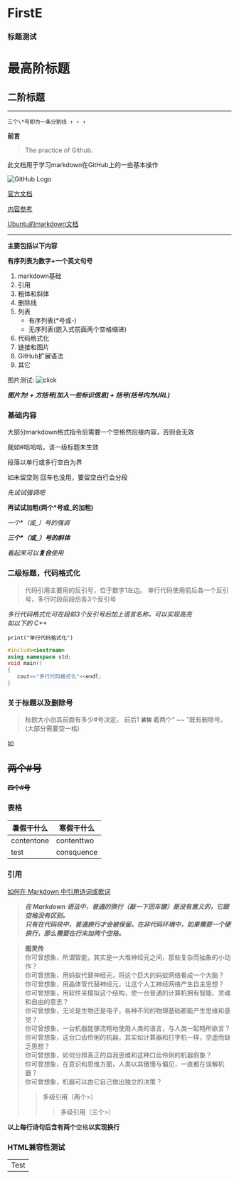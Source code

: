 # FirstE

### 标题测试

最高阶标题
========

二阶标题
----------

***

` 三个\*号即为一条分割线 ↑ ↑ ↑ `

__前言__

> The practice of Github.

此文档用于学习markdown在GitHub上的一些基本操作

![GitHub Logo](http://static.oschina.net/uploads/img/201304/17033907_yA2V.jpg)

[官方文档](https://guides.github.com/features/mastering-markdown/)

[内容参考](https://www.yaosansi.com/post/markdown-on-github/ "双引号添加链接说明,需要与链接在同一括号内")

[Ubuntu的markdown文档](http://wowubuntu.com/markdown/#html "包含较多HTML内容")

***

__主要包括以下内容__

**有序列表为数字+一个英文句号**
1. markdown基础
2. 引用
3. 粗体和斜体
4. 删除线
5. 列表
    * 有序列表(\*号或\-)
    * 无序列表(嵌入式前面两个空格缩进)
6. 代码格式化
7. 链接和图片
8. GitHub扩展语法
9. 其它


图片测试: ![click](http://static.oschina.net/uploads/img/201304/17033908_N1hN.jpg "网上随意找的图源")

***图片为\! + 方括号\[加入一些标识信息\] + 括号\(括号内为URL\)***

### 基础内容

大部分markdown格式指令后需要一个空格然后接内容，否则会无效

就如#哈哈哈，该一级标题未生效

段落以单行或多行空白为界

如未留空则
回车也没用，要留空白行会分段

*先试试强调吧*

**再试试加粗(两个\*号或\_的加粗)**

*一个\*（或\_）号的强调*

***三个\*（或\_）号的斜体***

_看起来可以**复合**使用_

### 二级标题，代码格式化
> 代码引用主要用的反引号，位于数字1左边。
> 单行代码使用前后各一个反引号，多行时段前段后各3个反引号

*多行代码格式化可在段前3个反引号后加上语言名称，可以实现高亮  
如以下的 C++*

` print("单行代码格式化") `

``` c++
#include<iostream>
using namespace std;
void main()
{
   cout<<"多行代码格式化"<<endl;
}
```



### 关于标题以及删除号
> 标题大小由其前面有多少#号决定。
> 前后1 __`紧挨`__ 着两个“ ~~ ”既有删除号。(大部分需要空一格)

如

## ~~两个#号~~
#### ~~四个#号~~

### 表格

暑假干什么 | 寒假干什么 
--------- | ---------
contentone | contenttwo
test | consquence 

### 引用

[如何在 Markdown 中引用诗词或歌词](https://yihui.name/cn/2018/07/quote-poem/)

> ***在 Markdown 语法中，普通的换行（敲一下回车键）是没有意义的，它跟空格没有区别。  
只有在代码块中，普通换行才会被保留。在非代码环境中，如果需要一个硬换行，那么需要在行末加两个空格。***

> __图灵传__  
> 你可曾想象，所谓智能，其实是一大堆神经元之间，那些复杂而抽象的小动作？  
 你可曾想象，用蚂蚁代替神经元，将这个巨大的蚂蚁网络看成一个大脑？  
 你可曾想象，用晶体管代替神经元，让这个人工神经网络产生自主思想？  
 你可曾想象，用软件来模拟这个结构，使一台普通的计算机拥有智能、灵魂和自由的意志？  
 你可曾想象，无论是生物还是电子，各种不同的物理基础都能产生思维和感觉？  
 你可曾想象，一台机器能够流畅地使用人类的语言，与人类一起畅所欲言？  
 你可曾想象，这台口齿伶俐的机器，其实如计算器和打字机一样，空虚而缺乏思想？  
 你可曾想象，如何分辨真正的自我思维和这种口齿伶俐的机器假象？  
 你可曾想象，在意识和思维方面，人类以其傲慢与偏见，一直都在误解机器？  
 你可曾想象，机器可以由它自己做出独立的决策？  
 >> 多级引用（两个\>）
 >>> 多级引用（三个\>）

**以上每行诗句后含有两个**空格**以实现换行**

### HTML兼容性测试

<table>
   <tr>
      <td>Test</td>
   </tr>
</table>
